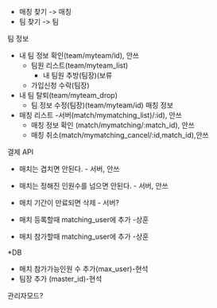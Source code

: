 - 매칭 찾기 -> 매칭
- 팀 찾기 -> 팀

팀 정보 
- 내 팀 정보 확인(team/myteam/id), 안쓰
	- 팀원 리스트(team/myteam_list)
		- 내 팀원 추방(팀장)(보류
	- 가입신청 수락(팀장)
- 내 팀 탈퇴(team/myteam_drop)
	- 팀 정보 수정(팀장)(team/myteam/id)
매칭 정보
- 매칭 리스트 -서버(match/mymatching_list)/:id), 안쓰
	- 매칭 정보 확인 (match/mymatching/:match_id), 안쓰
	- 매칭 취소(match/mymatching_cancel/:id,match_id),안쓰

결제 API

* 매치는 겹치면 안된다.	- 서버, 안쓰
* 매치는 정해진 인원수를 넘으면 안된다.	- 서버, 안쓰
* 매치 기간이 만료되면 삭제 - 서버?

* 매치 등록할때 matching_user에 추가 -상훈
* 매치 참가할때 matching_user에 추가 -상훈

*DB
* 매치 참가가능인원 수 추가(max_user)-현석
* 팀장 추가	(master_id)-현석


관리자모드?
